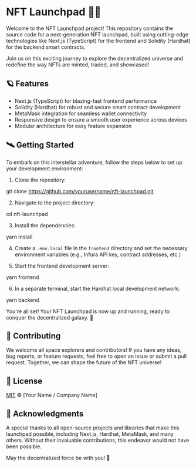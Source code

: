 # NFT Launchpad 🚀🌌

Welcome to the NFT Launchpad project! This repository contains the source code for a next-generation NFT launchpad, built using cutting-edge technologies like Next.js (TypeScript) for the frontend and Solidity (Hardhat) for the backend smart contracts.

Join us on this exciting journey to explore the decentralized universe and redefine the way NFTs are minted, traded, and showcased!

## 🪐 Features

- Next.js (TypeScript) for blazing-fast frontend performance
- Solidity (Hardhat) for robust and secure smart contract development
- MetaMask integration for seamless wallet connectivity
- Responsive design to ensure a smooth user experience across devices
- Modular architecture for easy feature expansion

## 🛰️ Getting Started

To embark on this interstellar adventure, follow the steps below to set up your development environment:

1. Clone the repository:

git clone https://github.com/yourusername/nft-launchpad.git

2. Navigate to the project directory:

cd nft-launchpad

3. Install the dependencies:

yarn install

4. Create a `.env.local` file in the `frontend` directory and set the necessary environment variables (e.g., Infura API key, contract addresses, etc.)

5. Start the frontend development server:

yarn frontend


6. In a separate terminal, start the Hardhat local development network:

yarn backend

You're all set! Your NFT Launchpad is now up and running, ready to conquer the decentralized galaxy. 🌠

## 🌟 Contributing

We welcome all space explorers and contributors! If you have any ideas, bug reports, or feature requests, feel free to open an issue or submit a pull request. Together, we can shape the future of the NFT universe!

## 📡 License

[MIT](LICENSE) © [Your Name / Company Name]

## 🌠 Acknowledgments

A special thanks to all open-source projects and libraries that make this launchpad possible, including Next.js, Hardhat, MetaMask, and many others. Without their invaluable contributions, this endeavor would not have been possible.

May the decentralized force be with you! 🌌
